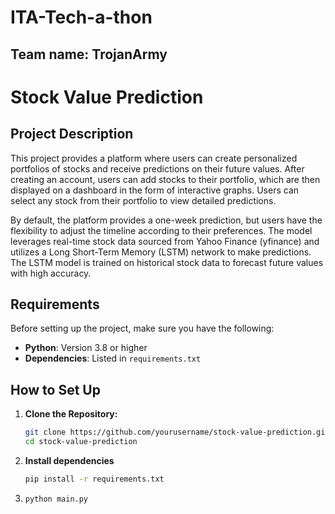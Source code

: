# ITA-Tech-a-thon

## Team name: TrojanArmy

# Stock Value Prediction

## Project Description

This project provides a platform where users can create personalized portfolios of stocks and receive predictions on their future values. After creating an account, users can add stocks to their portfolio, which are then displayed on a dashboard in the form of interactive graphs. Users can select any stock from their portfolio to view detailed predictions.

By default, the platform provides a one-week prediction, but users have the flexibility to adjust the timeline according to their preferences. The model leverages real-time stock data sourced from Yahoo Finance (yfinance) and utilizes a Long Short-Term Memory (LSTM) network to make predictions. The LSTM model is trained on historical stock data to forecast future values with high accuracy.

## Requirements

Before setting up the project, make sure you have the following:

- **Python**: Version 3.8 or higher
- **Dependencies**: Listed in `requirements.txt`

## How to Set Up

1. **Clone the Repository:**
   ```bash
   git clone https://github.com/yourusername/stock-value-prediction.git
   cd stock-value-prediction
2. **Install dependencies**
     ```bash
     pip install -r requirements.txt
3. ```bash
   python main.py

